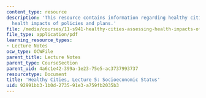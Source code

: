```yaml
---
content_type: resource
description: 'This resource contains information regarding healthy cities: Assessing
  health impacts of policies and plans.'
file: /media/courses/11-s941-healthy-cities-assessing-health-impacts-of-policies-and-plans-spring-2016/92991bb31b0d273591e3a759fb2035b3_MIT11_S941S16_Lec5.pdf
file_type: application/pdf
learning_resource_types:
- Lecture Notes
ocw_type: OCWFile
parent_title: Lecture Notes
parent_type: CourseSection
parent_uid: 4a6c1e42-399a-1e23-75e5-ac3737993737
resourcetype: Document
title: 'Healthy Cities, Lecture 5: Socioeconomic Status'
uid: 92991bb3-1b0d-2735-91e3-a759fb2035b3
---
```

